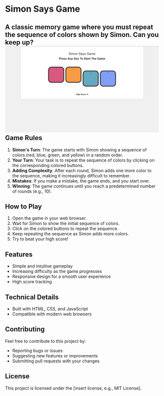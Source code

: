 **Simon Says Game**
================

A classic memory game where you must repeat the sequence of colors shown by Simon. Can you keep up?
![alt text](image.png)
**Game Rules**
-------------

1. **Simon's Turn**: The game starts with Simon showing a sequence of colors (red, blue, green, and yellow) in a random order.
2. **Your Turn**: Your task is to repeat the sequence of colors by clicking on the corresponding colored buttons.
3. **Adding Complexity**: After each round, Simon adds one more color to the sequence, making it increasingly difficult to remember.
4. **Mistakes**: If you make a mistake, the game ends, and you start over.
5. **Winning**: The game continues until you reach a predetermined number of rounds (e.g., 10).

**How to Play**
--------------

1. Open the game in your web browser.
2. Wait for Simon to show the initial sequence of colors.
3. Click on the colored buttons to repeat the sequence.
4. Keep repeating the sequence as Simon adds more colors.
5. Try to beat your high score!

**Features**
------------

* Simple and intuitive gameplay
* Increasing difficulty as the game progresses
* Responsive design for a smooth user experience
* High score tracking 

**Technical Details**
--------------------

* Built with HTML, CSS, and JavaScript
* Compatible with modern web browsers

**Contributing**
---------------

Feel free to contribute to this project by:

* Reporting bugs or issues
* Suggesting new features or improvements
* Submitting pull requests with your changes

**License**
-------

This project is licensed under the [insert license, e.g., MIT License].

